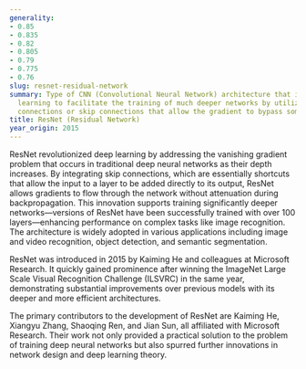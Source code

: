 ```yaml
---
generality:
- 0.85
- 0.835
- 0.82
- 0.805
- 0.79
- 0.775
- 0.76
slug: resnet-residual-network
summary: Type of CNN (Convolutional Neural Network) architecture that introduces residual
  learning to facilitate the training of much deeper networks by utilizing shortcut
  connections or skip connections that allow the gradient to bypass some layers.
title: ResNet (Residual Network)
year_origin: 2015
---
```


ResNet revolutionized deep learning by addressing the vanishing gradient problem that occurs in traditional deep neural networks as their depth increases. By integrating skip connections, which are essentially shortcuts that allow the input to a layer to be added directly to its output, ResNet allows gradients to flow through the network without attenuation during backpropagation. This innovation supports training significantly deeper networks—versions of ResNet have been successfully trained with over 100 layers—enhancing performance on complex tasks like image recognition. The architecture is widely adopted in various applications including image and video recognition, object detection, and semantic segmentation.

ResNet was introduced in 2015 by Kaiming He and colleagues at Microsoft Research. It quickly gained prominence after winning the ImageNet Large Scale Visual Recognition Challenge (ILSVRC) in the same year, demonstrating substantial improvements over previous models with its deeper and more efficient architectures.

The primary contributors to the development of ResNet are Kaiming He, Xiangyu Zhang, Shaoqing Ren, and Jian Sun, all affiliated with Microsoft Research. Their work not only provided a practical solution to the problem of training deep neural networks but also spurred further innovations in network design and deep learning theory.